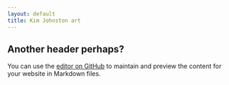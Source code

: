 ```yaml
---
layout: default
title: Kim Johnston art
---
```


## Another header perhaps?

You can use the [editor on GitHub](https://github.com/gavcheyne/kim-johnston/edit/gh-pages/index.md) to maintain and preview the content for your website in Markdown files.
